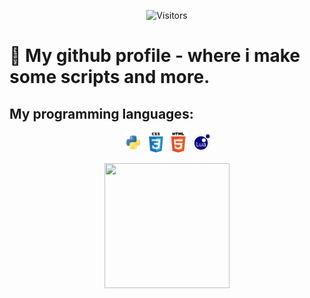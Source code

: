<p align=center>
  <img alt="Visitors" src="https://visitor-badge.laobi.icu/badge?page_id=merl1337"/>
</p>

# 👋 My github profile - where i make some scripts and more.
## My programming languages:
<p align=center>
<img height="32" src="https://raw.githubusercontent.com/github/explore/80688e429a7d4ef2fca1e82350fe8e3517d3494d/topics/python/python.png" />
<img height="32" src="https://raw.githubusercontent.com/github/explore/80688e429a7d4ef2fca1e82350fe8e3517d3494d/topics/css/css.png" />
<img height="32" src="https://raw.githubusercontent.com/github/explore/80688e429a7d4ef2fca1e82350fe8e3517d3494d/topics/html/html.png" />
<img height="32" src="https://raw.githubusercontent.com/github/explore/80688e429a7d4ef2fca1e82350fe8e3517d3494d/topics/lua/lua.png" />
</p>

<center><img style="width: 200px; height:200px;" align=center src="https://synthira.ru/uploads/posts/2021-06/1622649172_maxresdefault.jpg" /></center>
